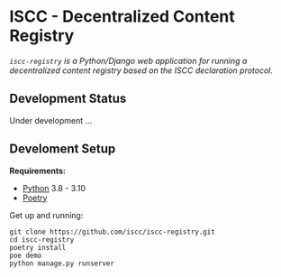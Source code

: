 # ISCC - Decentralized Content Registry

*`iscc-registry` is a Python/Django web application for running a decentralized content registry
based on the ISCC declaration protocol.*


## Development Status

Under development ...

## Develoment Setup

**Requirements:**

- [Python](https://www.python.org/) 3.8 - 3.10
- [Poetry](https://python-poetry.org/)

Get up and running:
```shell
git clone https://github.com/iscc/iscc-registry.git
cd iscc-registry
poetry install
poe demo
python manage.py runserver
```

